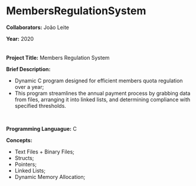 # MembersRegulationSystem

**Collaborators:** João Leite

**Year:** 2020
<br/>
ㅤ

**Project Title:** Members Regulation System

**Brief Description:** 
- Dynamic C program designed for efficient members quota regulation over a year;
- This program streamlines the annual payment process by grabbing data from files, arranging it into linked lists, and determining compliance with specified thresholds.
<br/>


**Programming Languague:** C

**Concepts:**
- Text Files + Binary Files;
- Structs;
- Pointers;
- Linked Lists;
- Dynamic Memory Allocation;
